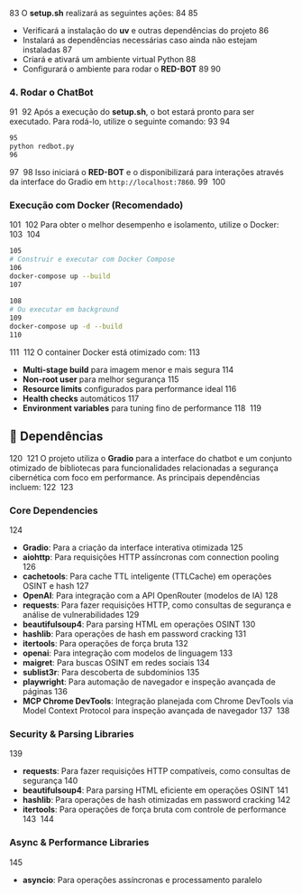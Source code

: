 83
O **setup.sh** realizará as seguintes ações:
84
​
85
* Verificará a instalação do **uv** e outras dependências do projeto
86
* Instalará as dependências necessárias caso ainda não estejam instaladas
87
* Criará e ativará um ambiente virtual Python
88
* Configurará o ambiente para rodar o **RED-BOT**
89
​
90
### 4. Rodar o ChatBot
91
​
92
Após a execução do **setup.sh**, o bot estará pronto para ser executado. Para rodá-lo, utilize o seguinte comando:
93
​
94
```bash
95
python redbot.py
96
```
97
​
98
Isso iniciará o **RED-BOT** e o disponibilizará para interações através da interface do Gradio em `http://localhost:7860`.
99
​
100
### **Execução com Docker (Recomendado)**
101
​
102
Para obter o melhor desempenho e isolamento, utilize o Docker:
103
​
104
```bash
105
# Construir e executar com Docker Compose
106
docker-compose up --build
107
​
108
# Ou executar em background
109
docker-compose up -d --build
110
```
111
​
112
O container Docker está otimizado com:
113
- **Multi-stage build** para imagem menor e mais segura
114
- **Non-root user** para melhor segurança
115
- **Resource limits** configurados para performance ideal
116
- **Health checks** automáticos
117
- **Environment variables** para tuning fino de performance
118
​
119
## 🧩 Dependências
120
​
121
O projeto utiliza o **Gradio** para a interface do chatbot e um conjunto otimizado de bibliotecas para funcionalidades relacionadas a segurança cibernética com foco em performance. As principais dependências incluem:
122
​
123
### **Core Dependencies**
124
* **Gradio**: Para a criação da interface interativa otimizada
125
* **aiohttp**: Para requisições HTTP assíncronas com connection pooling
126
* **cachetools**: Para cache TTL inteligente (TTLCache) em operações OSINT e hash
127
* **OpenAI**: Para integração com a API OpenRouter (modelos de IA)
128
* **requests**: Para fazer requisições HTTP, como consultas de segurança e análise de vulnerabilidades
129
* **beautifulsoup4**: Para parsing HTML em operações OSINT
130
* **hashlib**: Para operações de hash em password cracking
131
* **itertools**: Para operações de força bruta
132
* **openai**: Para integração com modelos de linguagem
133
* **maigret**: Para buscas OSINT em redes sociais
134
* **sublist3r**: Para descoberta de subdomínios
135
* **playwright**: Para automação de navegador e inspeção avançada de páginas
136
* **MCP Chrome DevTools**: Integração planejada com Chrome DevTools via Model Context Protocol para inspeção avançada de navegador
137
​
138
### **Security & Parsing Libraries**
139
* **requests**: Para fazer requisições HTTP compatíveis, como consultas de segurança
140
* **beautifulsoup4**: Para parsing HTML eficiente em operações OSINT
141
* **hashlib**: Para operações de hash otimizadas em password cracking
142
* **itertools**: Para operações de força bruta com controle de performance
143
​
144
### **Async & Performance Libraries**
145
* **asyncio**: Para operações assíncronas e processamento paralelo